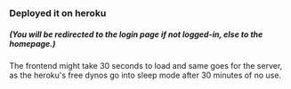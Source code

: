 

<h3> Deployed it on heroku</h3>
 <h5> (You will be redirected to the login page if not logged-in, else to the homepage.)  </h5>
<p>
The frontend might take 30 seconds to load and same goes for the server, as the heroku's free dynos go into sleep mode after 30 minutes of no use.
  </p>
